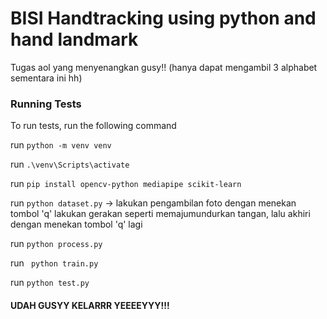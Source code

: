 
# BISI Handtracking using python and hand landmark

Tugas aol yang menyenangkan gusy!! (hanya dapat mengambil 3 alphabet sementara ini hh)


### Running Tests

To run tests, run the following command

run ```python -m venv venv```

run ```.\venv\Scripts\activate```

run ```pip install opencv-python mediapipe scikit-learn```

run ```python dataset.py``` -> lakukan pengambilan foto dengan menekan tombol 'q' lakukan gerakan seperti memajumundurkan tangan, lalu akhiri dengan menekan tombol 'q' lagi

run ```python process.py```

run ``` python train.py```

run ```python test.py```




#### UDAH GUSYY KELARRR YEEEEYYY!!!

